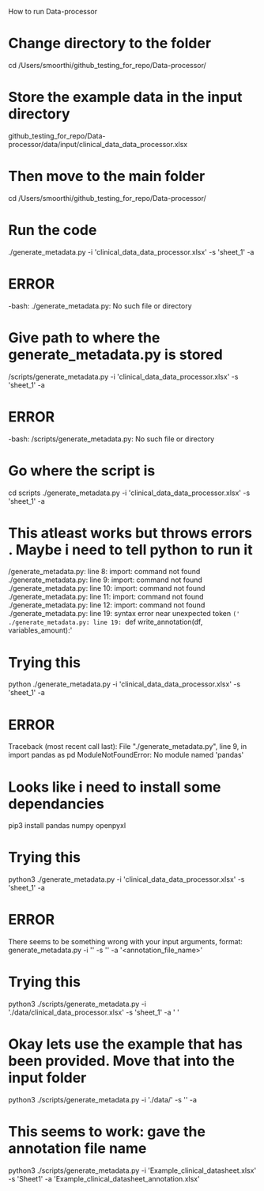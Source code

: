 How to run Data-processor

# Change directory to the folder
cd /Users/smoorthi/github_testing_for_repo/Data-processor/

# Store the example data in the input directory
github_testing_for_repo/Data-processor/data/input/clinical_data_data_processor.xlsx


# Then move to the main folder 
cd /Users/smoorthi/github_testing_for_repo/Data-processor/

# Run the code
./generate_metadata.py -i 'clinical_data_data_processor.xlsx' -s 'sheet_1' -a 

# ERROR
-bash: ./generate_metadata.py: No such file or directory

# Give path to where the generate_metadata.py is stored 
/scripts/generate_metadata.py -i 'clinical_data_data_processor.xlsx' -s 'sheet_1' -a 

# ERROR
-bash: /scripts/generate_metadata.py: No such file or directory

# Go where the script is 
cd scripts
./generate_metadata.py -i 'clinical_data_data_processor.xlsx' -s 'sheet_1' -a 

# This atleast works but throws errors . Maybe i need to tell python to run it 
/generate_metadata.py: line 8: import: command not found
./generate_metadata.py: line 9: import: command not found
./generate_metadata.py: line 10: import: command not found
./generate_metadata.py: line 11: import: command not found
./generate_metadata.py: line 12: import: command not found
./generate_metadata.py: line 19: syntax error near unexpected token `('
./generate_metadata.py: line 19: `def write_annotation(df, variables_amount):'

# Trying this 
python ./generate_metadata.py -i 'clinical_data_data_processor.xlsx' -s 'sheet_1' -a 

# ERROR
Traceback (most recent call last):
  File "./generate_metadata.py", line 9, in <module>
    import pandas as pd
ModuleNotFoundError: No module named 'pandas'

# Looks like i need to install some dependancies 
pip3 install pandas numpy openpyxl


# Trying this 
python3 ./generate_metadata.py -i 'clinical_data_data_processor.xlsx' -s 'sheet_1' -a 

# ERROR
There seems to be something wrong with your input arguments, format:
generate_metadata.py -i '<inputfile>' -s '<sheetname>' -a '<annotation_file_name>'

# Trying this 
python3 ./scripts/generate_metadata.py -i './data/clinical_data_processor.xlsx' -s 'sheet_1' -a ' '

# Okay lets use the example that has been provided. Move that into the input folder
python3 ./scripts/generate_metadata.py -i './data/' -s '' -a

# This seems to work: gave the annotation file name
python3 ./scripts/generate_metadata.py -i 'Example_clinical_datasheet.xlsx' -s 'Sheet1' -a 'Example_clinical_datasheet_annotation.xlsx'












































